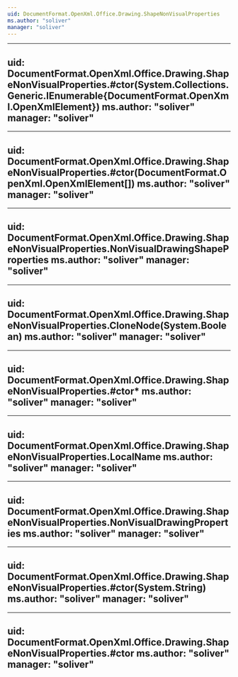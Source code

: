 ```yaml
---
uid: DocumentFormat.OpenXml.Office.Drawing.ShapeNonVisualProperties
ms.author: "soliver"
manager: "soliver"
---
```


---
uid: DocumentFormat.OpenXml.Office.Drawing.ShapeNonVisualProperties.#ctor(System.Collections.Generic.IEnumerable{DocumentFormat.OpenXml.OpenXmlElement})
ms.author: "soliver"
manager: "soliver"
---

---
uid: DocumentFormat.OpenXml.Office.Drawing.ShapeNonVisualProperties.#ctor(DocumentFormat.OpenXml.OpenXmlElement[])
ms.author: "soliver"
manager: "soliver"
---

---
uid: DocumentFormat.OpenXml.Office.Drawing.ShapeNonVisualProperties.NonVisualDrawingShapeProperties
ms.author: "soliver"
manager: "soliver"
---

---
uid: DocumentFormat.OpenXml.Office.Drawing.ShapeNonVisualProperties.CloneNode(System.Boolean)
ms.author: "soliver"
manager: "soliver"
---

---
uid: DocumentFormat.OpenXml.Office.Drawing.ShapeNonVisualProperties.#ctor*
ms.author: "soliver"
manager: "soliver"
---

---
uid: DocumentFormat.OpenXml.Office.Drawing.ShapeNonVisualProperties.LocalName
ms.author: "soliver"
manager: "soliver"
---

---
uid: DocumentFormat.OpenXml.Office.Drawing.ShapeNonVisualProperties.NonVisualDrawingProperties
ms.author: "soliver"
manager: "soliver"
---

---
uid: DocumentFormat.OpenXml.Office.Drawing.ShapeNonVisualProperties.#ctor(System.String)
ms.author: "soliver"
manager: "soliver"
---

---
uid: DocumentFormat.OpenXml.Office.Drawing.ShapeNonVisualProperties.#ctor
ms.author: "soliver"
manager: "soliver"
---
